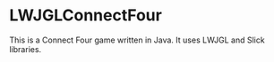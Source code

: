 LWJGLConnectFour
================

This is a Connect Four game written in Java. It uses LWJGL and Slick libraries.

